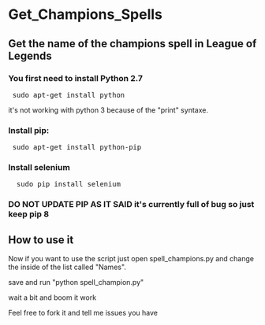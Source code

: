 # Get_Champions_Spells

## Get the name of the champions spell in League of Legends

### You first need to install Python 2.7 

<pre> sudo apt-get install python </pre>

it's not working with python 3 because of the "print" syntaxe.


### Install pip: 

<pre> sudo apt-get install python-pip </pre>

### Install selenium 

<pre>  sudo pip install selenium </pre>

### DO NOT UPDATE PIP AS IT SAID it's currently full of bug so just keep pip 8

## How to use it


Now if you want to use the script just open spell_champions.py and change the inside of the list called "Names".

save and run "python spell_champion.py"

wait a bit and boom it work 


Feel free to fork it and tell me issues you have 

